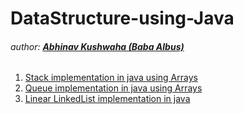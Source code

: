 # DataStructure-using-Java
###### author: [**Abhinav Kushwaha (Baba Albus)**](http://babaalbus.com/ "http://babaalbus.com/")
1. [Stack implementation in java using Arrays](https://github.com/Abhi9935/DataStructure-using-Java/blob/master/Stack.java)
2. [Queue implementation in java using Arrays](https://github.com/Abhi9935/DataStructure-using-Java/blob/master/Queue.java)
3. [Linear LinkedList implementation in java](https://github.com/Abhi9935/DataStructure-using-Java/blob/master/LinkedList.java)
